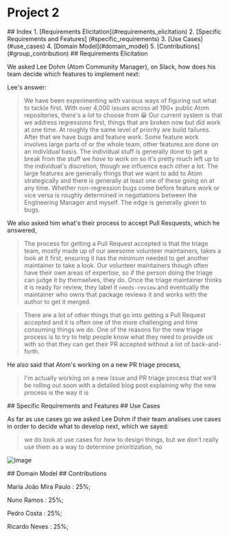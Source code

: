 # Project 2

<a name="index"/>
## Index
1. [Requirements Elicitation](#requirements_elicitation)
2. [Specific Requirements and Features] (#specific_requirements)
3. [Use Cases](#use_cases)
4. [Domain Model](#domain_model)
5. [Contributions](#group_contribution)

<a name="requirements_elicitation"/>
## Requirements Elicitation

We asked Lee Dohm (Atom Community Manager), on Slack, how does his team decide which features to implement next:

Lee's answer:

> We have been experimenting with various ways of figuring out what to tackle first. With over 4,000 issues across all 190+ public Atom repositories, there's a *lot* to choose from :grinning: Our current system is that we address regressions first, things that are broken now but did work at one time. At roughly the same level of priority are build failures. After that we have bugs and feature work. Some feature work involves large parts of or the whole team, other features are done on an individual basis. The individual stuff is generally done to get a break from the stuff we _have_ to work on so it's pretty much left up to the individual's discretion, though we influence each other a lot. The large features are generally things that we want to add to Atom strategically and there is generally at least one of these going on at any time. Whether non-regression bugs come before feature work or vice versa is roughly determined in negotiations between the Engineering Manager and myself. The edge is generally given to bugs.


We also asked him what's their process to accept Pull Resquests, which he answered,

> The process for getting a Pull Request accepted is that the triage team, mostly made up of our awesome volunteer maintainers, takes a look at it first, ensuring it has the minimum needed to get another maintainer to take a look. Our volunteer maintainers though often have their own areas of expertise, so if the person doing the triage can judge it by themselves, they do. Once the triage maintainer thinks it is ready for review, they label it `needs-review` and eventually the maintainer who owns that package reviews it and works with the author to get it merged.

>There are a lot of other things that go into getting a Pull Request accepted and it is often one of the more challenging and time consuming things we do. One of the reasons for the new triage process is to try to help people know what they need to provide us with so that they can get their PR accepted without a lot of back-and-forth.

He also said that Atom's working on a new PR triage process,

>I'm actually working on a new Issue and PR triage process that we'll be rolling out soon with a detailed blog post explaining why the new process is the way it is





<a name="specific_requirements"/>
## Specific Requirements and Features


<a name="use_cases"/>
## Use Cases

As far as use cases go we asked Lee Dohm if their team analises use cases in order to decide what to develop next, which we sayed:

>we do look at use cases for _how_ to design things, but we don't really use them as a way to determine prioritization, no

![Image](https://scontent-lhr3-1.xx.fbcdn.net/v/t34.0-12/14813683_1218396928182549_104570310_n.png?oh=91a7a2239cf8ef2827e691ebe194b698&oe=5814180A)





<a name="domain_model"/>
## Domain Model





<a name="group_contribution"/>
## Contributions

  Maria João Mira Paulo : 25%;

  Nuno Ramos : 25%;

  Pedro Costa : 25%;

  Ricardo Neves : 25%;

